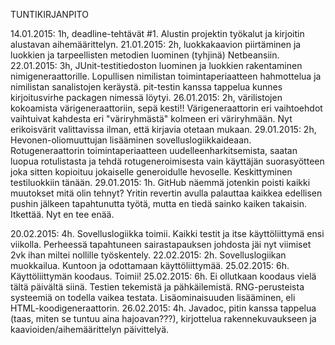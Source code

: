 TUNTIKIRJANPITO

14.01.2015: 1h, deadline-tehtävät #1. Alustin projektin työkalut ja kirjoitin alustavan aihemäärittelyn.
21.01.2015: 2h, luokkakaavion piirtäminen ja luokkien ja tarpeellisten metodien luominen (tyhjinä) Netbeansiin.
22.01.2015: 3h, JUnit-testitiedoston luominen ja luokkien rakentaminen nimigeneraattorille. Lopullisen nimilistan toimintaperiaatteen hahmottelua ja nimilistan sanalistojen keräystä. pit-testin kanssa tappelua kunnes kirjoitusvirhe packagen nimessä löytyi. 
26.01.2015: 2h, värilistojen kokoamista värigeneraattoriin, sepä kesti!! Värigeneraattorin eri vaihtoehdot vaihtuivat kahdesta eri "väriryhmästä" kolmeen eri väriryhmään. Nyt erikoisvärit valittavissa ilman, että kirjavia otetaan mukaan.
29.01.2015: 2h, Hevonen-oliomuuttujan lisääminen sovelluslogiikkaideaan. Rotugeneraattorin toimintaperiaatteen uudelleenharkitsemista, saatan luopua rotulistasta ja tehdä rotugeneroimisesta vain käyttäjän suorasyötteen joka sitten kopioituu jokaiselle generoidulle hevoselle. Keskittyminen testiluokkiin tänään.
29.01.2015: 1h. GitHub näemmä jotenkin poisti kaikki muutokset mitä olin tehnyt? Yritin revertin avulla palauttaa kaikkea edellisen pushin jälkeen tapahtunutta työtä, mutta en tiedä sainko kaiken takaisin. Itkettää. Nyt en tee enää.

20.02.2015: 4h. Sovelluslogiikka toimii. Kaikki testit ja itse käyttöliittymä ensi viikolla. Perheessä tapahtuneen sairastapauksen johdosta jäi nyt viimiset 2vk ihan miltei nollille työskentely. 
22.02.2015: 2h. Sovelluslogiikan muokkailua. Kuntoon ja odottamaan käyttöliittymää.
25.02.2015: 6h. Käyttöliittymän koodaus. Toimii!
25.02.2015: 6h. Ei ollutkaan koodaus vielä tältä päivältä siinä. Testien tekemistä ja pähkäilemistä. RNG-perusteista systeemiä on todella vaikea testata. Lisäominaisuuden lisääminen, eli HTML-koodigeneraattorin.
26.02.2015: 4h. Javadoc, pitin kanssa tappelua (taas, miten se tuntuu aina hajoavan???), kirjottelua rakennekuvaukseen ja kaavioiden/aihemäärittelyn päivittelyä.
